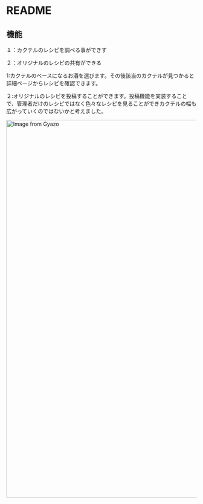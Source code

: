 # README

## 機能
<p>１：カクテルのレシピを調べる事ができす</p>
<p>２：オリジナルのレシピの共有ができる</p>

<p>1:カクテルのベースになるお酒を選びます。その後該当のカクテルが見つかると詳細ページからレシピを確認できます。</p>

<p>２:オリジナルのレシピを投稿することができます。投稿機能を実装することで、管理者だけのレシピではなく色々なレシピを見ることができカクテルの幅も広がっていくのではないかと考えました。</p>

<a href="https://gyazo.com/6be20a262c47536b8d320387cad59403"><img src="https://i.gyazo.com/6be20a262c47536b8d320387cad59403.gif" alt="Image from Gyazo" width="1000"/></a>